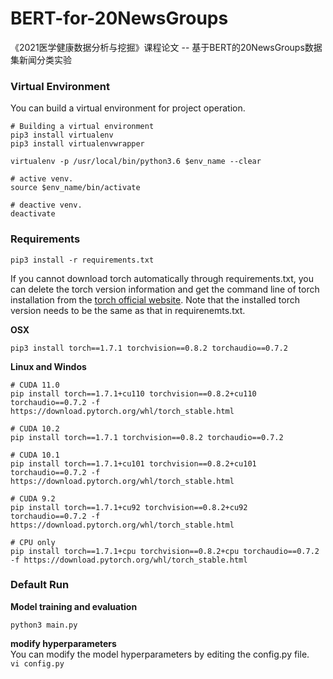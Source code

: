 # BERT-for-20NewsGroups
《2021医学健康数据分析与挖掘》课程论文 -- 基于BERT的20NewsGroups数据集新闻分类实验


### Virtual Environment
You can build a virtual environment for project operation.  
```
# Building a virtual environment
pip3 install virtualenv
pip3 install virtualenvwrapper

virtualenv -p /usr/local/bin/python3.6 $env_name --clear  

# active venv.
source $env_name/bin/activate  

# deactive venv.
deactivate
```

### Requirements

```
pip3 install -r requirements.txt
```
If you cannot download torch automatically through requirements.txt, you can delete the torch version information and get the command line of torch installation from the [torch official website](https://pytorch.org/). Note that the installed torch version needs to be the same as that in requirenemts.txt.

**OSX**  
```
pip3 install torch==1.7.1 torchvision==0.8.2 torchaudio==0.7.2
```

**Linux and Windos**  
```
# CUDA 11.0
pip install torch==1.7.1+cu110 torchvision==0.8.2+cu110 torchaudio==0.7.2 -f https://download.pytorch.org/whl/torch_stable.html

# CUDA 10.2
pip install torch==1.7.1 torchvision==0.8.2 torchaudio==0.7.2

# CUDA 10.1
pip install torch==1.7.1+cu101 torchvision==0.8.2+cu101 torchaudio==0.7.2 -f https://download.pytorch.org/whl/torch_stable.html

# CUDA 9.2
pip install torch==1.7.1+cu92 torchvision==0.8.2+cu92 torchaudio==0.7.2 -f https://download.pytorch.org/whl/torch_stable.html

# CPU only
pip install torch==1.7.1+cpu torchvision==0.8.2+cpu torchaudio==0.7.2 -f https://download.pytorch.org/whl/torch_stable.html
```




### Default Run

**Model training and evaluation**
```
python3 main.py
```
**modify hyperparameters**  
You can modify the model hyperparameters by editing the config.py file.  
```vi config.py```


